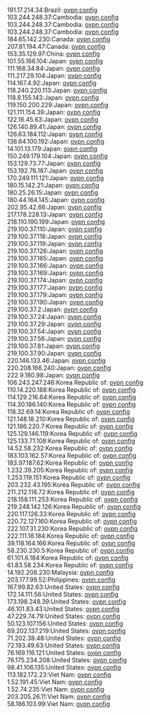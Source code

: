 191.17.214.34:Brazil: [ovpn config](vpn/191_17_214_34.ovpn)  
103.244.248.37:Cambodia: [ovpn config](vpn/103_244_248_37.ovpn)  
103.244.248.37:Cambodia: [ovpn config](vpn/103_244_248_37.ovpn)  
103.244.248.37:Cambodia: [ovpn config](vpn/103_244_248_37.ovpn)  
184.65.142.230:Canada: [ovpn config](vpn/184_65_142_230.ovpn)  
207.81.194.47:Canada: [ovpn config](vpn/207_81_194_47.ovpn)  
153.35.129.97:China: [ovpn config](vpn/153_35_129_97.ovpn)  
101.55.166.104:Japan: [ovpn config](vpn/101_55_166_104.ovpn)  
111.168.34.84:Japan: [ovpn config](vpn/111_168_34_84.ovpn)  
111.217.29.104:Japan: [ovpn config](vpn/111_217_29_104.ovpn)  
114.167.4.92:Japan: [ovpn config](vpn/114_167_4_92.ovpn)  
118.240.220.113:Japan: [ovpn config](vpn/118_240_220_113.ovpn)  
118.8.155.143:Japan: [ovpn config](vpn/118_8_155_143.ovpn)  
119.150.200.229:Japan: [ovpn config](vpn/119_150_200_229.ovpn)  
121.111.154.39:Japan: [ovpn config](vpn/121_111_154_39.ovpn)  
122.16.45.63:Japan: [ovpn config](vpn/122_16_45_63.ovpn)  
126.140.89.41:Japan: [ovpn config](vpn/126_140_89_41.ovpn)  
126.63.184.112:Japan: [ovpn config](vpn/126_63_184_112.ovpn)  
138.64.100.192:Japan: [ovpn config](vpn/138_64_100_192.ovpn)  
14.101.13.179:Japan: [ovpn config](vpn/14_101_13_179.ovpn)  
150.249.179.104:Japan: [ovpn config](vpn/150_249_179_104.ovpn)  
153.129.73.77:Japan: [ovpn config](vpn/153_129_73_77.ovpn)  
153.192.76.187:Japan: [ovpn config](vpn/153_192_76_187.ovpn)  
170.249.111.121:Japan: [ovpn config](vpn/170_249_111_121.ovpn)  
180.15.142.21:Japan: [ovpn config](vpn/180_15_142_21.ovpn)  
180.25.26.15:Japan: [ovpn config](vpn/180_25_26_15.ovpn)  
180.44.164.145:Japan: [ovpn config](vpn/180_44_164_145.ovpn)  
202.95.42.66:Japan: [ovpn config](vpn/202_95_42_66.ovpn)  
217.178.228.13:Japan: [ovpn config](vpn/217_178_228_13.ovpn)  
218.110.190.199:Japan: [ovpn config](vpn/218_110_190_199.ovpn)  
219.100.37.110:Japan: [ovpn config](vpn/219_100_37_110.ovpn)  
219.100.37.118:Japan: [ovpn config](vpn/219_100_37_118.ovpn)  
219.100.37.119:Japan: [ovpn config](vpn/219_100_37_119.ovpn)  
219.100.37.126:Japan: [ovpn config](vpn/219_100_37_126.ovpn)  
219.100.37.165:Japan: [ovpn config](vpn/219_100_37_165.ovpn)  
219.100.37.166:Japan: [ovpn config](vpn/219_100_37_166.ovpn)  
219.100.37.169:Japan: [ovpn config](vpn/219_100_37_169.ovpn)  
219.100.37.174:Japan: [ovpn config](vpn/219_100_37_174.ovpn)  
219.100.37.177:Japan: [ovpn config](vpn/219_100_37_177.ovpn)  
219.100.37.179:Japan: [ovpn config](vpn/219_100_37_179.ovpn)  
219.100.37.190:Japan: [ovpn config](vpn/219_100_37_190.ovpn)  
219.100.37.2:Japan: [ovpn config](vpn/219_100_37_2.ovpn)  
219.100.37.24:Japan: [ovpn config](vpn/219_100_37_24.ovpn)  
219.100.37.29:Japan: [ovpn config](vpn/219_100_37_29.ovpn)  
219.100.37.54:Japan: [ovpn config](vpn/219_100_37_54.ovpn)  
219.100.37.56:Japan: [ovpn config](vpn/219_100_37_56.ovpn)  
219.100.37.81:Japan: [ovpn config](vpn/219_100_37_81.ovpn)  
219.100.37.90:Japan: [ovpn config](vpn/219_100_37_90.ovpn)  
220.146.133.46:Japan: [ovpn config](vpn/220_146_133_46.ovpn)  
220.208.166.240:Japan: [ovpn config](vpn/220_208_166_240.ovpn)  
222.9.180.98:Japan: [ovpn config](vpn/222_9_180_98.ovpn)  
106.243.247.246:Korea Republic of: [ovpn config](vpn/106_243_247_246.ovpn)  
110.14.220.188:Korea Republic of: [ovpn config](vpn/110_14_220_188.ovpn)  
114.129.216.64:Korea Republic of: [ovpn config](vpn/114_129_216_64.ovpn)  
114.30.186.140:Korea Republic of: [ovpn config](vpn/114_30_186_140.ovpn)  
118.32.69.14:Korea Republic of: [ovpn config](vpn/118_32_69_14.ovpn)  
121.148.18.210:Korea Republic of: [ovpn config](vpn/121_148_18_210.ovpn)  
121.186.220.7:Korea Republic of: [ovpn config](vpn/121_186_220_7.ovpn)  
125.129.146.119:Korea Republic of: [ovpn config](vpn/125_129_146_119.ovpn)  
125.133.71.108:Korea Republic of: [ovpn config](vpn/125_133_71_108.ovpn)  
14.52.58.232:Korea Republic of: [ovpn config](vpn/14_52_58_232.ovpn)  
183.103.162.57:Korea Republic of: [ovpn config](vpn/183_103_162_57.ovpn)  
183.97.187.62:Korea Republic of: [ovpn config](vpn/183_97_187_62.ovpn)  
1.232.39.205:Korea Republic of: [ovpn config](vpn/1_232_39_205.ovpn)  
1.253.119.151:Korea Republic of: [ovpn config](vpn/1_253_119_151.ovpn)  
203.232.43.195:Korea Republic of: [ovpn config](vpn/203_232_43_195.ovpn)  
211.212.118.72:Korea Republic of: [ovpn config](vpn/211_212_118_72.ovpn)  
218.158.111.253:Korea Republic of: [ovpn config](vpn/218_158_111_253.ovpn)  
219.248.142.126:Korea Republic of: [ovpn config](vpn/219_248_142_126.ovpn)  
220.117.126.33:Korea Republic of: [ovpn config](vpn/220_117_126_33.ovpn)  
220.72.127.160:Korea Republic of: [ovpn config](vpn/220_72_127_160.ovpn)  
222.107.31.230:Korea Republic of: [ovpn config](vpn/222_107_31_230.ovpn)  
222.111.18.184:Korea Republic of: [ovpn config](vpn/222_111_18_184.ovpn)  
39.118.164.166:Korea Republic of: [ovpn config](vpn/39_118_164_166.ovpn)  
58.230.230.5:Korea Republic of: [ovpn config](vpn/58_230_230_5.ovpn)  
61.101.6.184:Korea Republic of: [ovpn config](vpn/61_101_6_184.ovpn)  
61.83.58.234:Korea Republic of: [ovpn config](vpn/61_83_58_234.ovpn)  
14.192.208.230:Malaysia: [ovpn config](vpn/14_192_208_230.ovpn)  
203.177.99.52:Philippines: [ovpn config](vpn/203_177_99_52.ovpn)  
167.99.82.63:United States: [ovpn config](vpn/167_99_82_63.ovpn)  
172.14.111.56:United States: [ovpn config](vpn/172_14_111_56.ovpn)  
173.198.248.39:United States: [ovpn config](vpn/173_198_248_39.ovpn)  
46.101.83.43:United States: [ovpn config](vpn/46_101_83_43.ovpn)  
47.229.74.79:United States: [ovpn config](vpn/47_229_74_79.ovpn)  
50.123.107.156:United States: [ovpn config](vpn/50_123_107_156.ovpn)  
69.202.137.219:United States: [ovpn config](vpn/69_202_137_219.ovpn)  
71.202.38.48:United States: [ovpn config](vpn/71_202_38_48.ovpn)  
72.193.49.63:United States: [ovpn config](vpn/72_193_49_63.ovpn)  
76.169.116.121:United States: [ovpn config](vpn/76_169_116_121.ovpn)  
76.175.234.208:United States: [ovpn config](vpn/76_175_234_208.ovpn)  
98.41.106.135:United States: [ovpn config](vpn/98_41_106_135.ovpn)  
113.182.172.23:Viet Nam: [ovpn config](vpn/113_182_172_23.ovpn)  
1.52.191.45:Viet Nam: [ovpn config](vpn/1_52_191_45.ovpn)  
1.52.74.235:Viet Nam: [ovpn config](vpn/1_52_74_235.ovpn)  
203.205.26.11:Viet Nam: [ovpn config](vpn/203_205_26_11.ovpn)  
58.186.103.99:Viet Nam: [ovpn config](vpn/58_186_103_99.ovpn)  
